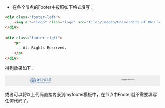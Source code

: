 - 在各个节点的Footer中按照如下格式填写：

```html
<div class="footer-left">
    <img alt="logo" class="logo" src="files/images/University_of_BNU_logo.png" />
</div>

<div class="footer-right">
    <p>
        All Rights Reserved.
    </p>
</div>
```

得到效果如下：

![myfooter.png](https://github.com/BunE204-2022/concerto/blob/main/Template/%E6%95%88%E6%9E%9C%E5%9B%BE/myfooter.png)

或者可以将以上代码直接内嵌到myfooter模板中，在节点中Footer就不需要填写任何代码了。
